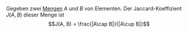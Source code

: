 
Gegeben zwei [Mengen](Mengen.md) $A$ und $B$ von Elementen. Der Jaccard-Koeffizient $J(A, B)$ dieser Menge ist
$$J(A, B) = \frac{|A\cap B|}{|A\cup B|}$$

